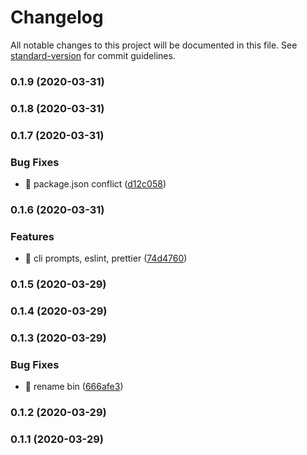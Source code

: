 # Changelog

All notable changes to this project will be documented in this file. See [standard-version](https://github.com/conventional-changelog/standard-version) for commit guidelines.

### 0.1.9 (2020-03-31)

### 0.1.8 (2020-03-31)

### 0.1.7 (2020-03-31)


### Bug Fixes

* 🐛 package.json conflict ([d12c058](https://github.com/rapidlang/cli/commit/d12c058f787027f8650fcb23d293ddd449f99ce8))

### 0.1.6 (2020-03-31)


### Features

* 🎸 cli prompts, eslint, prettier ([74d4760](https://github.com/rapidlang/cli/commit/74d4760508b5207197c23d8671398f9a0d18e62d))

### 0.1.5 (2020-03-29)

### 0.1.4 (2020-03-29)

### 0.1.3 (2020-03-29)


### Bug Fixes

* 🐛 rename bin ([666afe3](https://github.com/rapidlang/cli/commit/666afe388ad57f4cf82a3873af1653f328b0793a))

### 0.1.2 (2020-03-29)

### 0.1.1 (2020-03-29)
